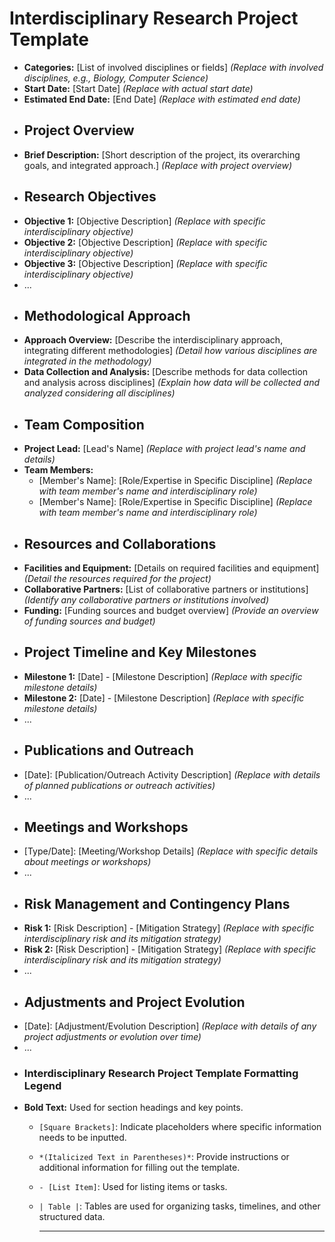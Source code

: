 # Interdisciplinary Research Project Template
- **Categories:** [List of involved disciplines or fields] *(Replace with involved disciplines, e.g., Biology, Computer Science)*
- **Start Date:** [Start Date] *(Replace with actual start date)*
- **Estimated End Date:** [End Date] *(Replace with estimated end date)*
- ## Project Overview
- **Brief Description:** [Short description of the project, its overarching goals, and integrated approach.] *(Replace with project overview)*
- ## Research Objectives
- **Objective 1:** [Objective Description] *(Replace with specific interdisciplinary objective)*
- **Objective 2:** [Objective Description] *(Replace with specific interdisciplinary objective)*
- **Objective 3:** [Objective Description] *(Replace with specific interdisciplinary objective)*
- ...
- ## Methodological Approach
- **Approach Overview:** [Describe the interdisciplinary approach, integrating different methodologies] *(Detail how various disciplines are integrated in the methodology)*
- **Data Collection and Analysis:** [Describe methods for data collection and analysis across disciplines] *(Explain how data will be collected and analyzed considering all disciplines)*
- ## Team Composition
- **Project Lead:** [Lead's Name] *(Replace with project lead's name and details)*
- **Team Members:**
	- [Member's Name]: [Role/Expertise in Specific Discipline] *(Replace with team member's name and interdisciplinary role)*
	- [Member's Name]: [Role/Expertise in Specific Discipline] *(Replace with team member's name and interdisciplinary role)*
- ## Resources and Collaborations
- **Facilities and Equipment:** [Details on required facilities and equipment] *(Detail the resources required for the project)*
- **Collaborative Partners:** [List of collaborative partners or institutions] *(Identify any collaborative partners or institutions involved)*
- **Funding:** [Funding sources and budget overview] *(Provide an overview of funding sources and budget)*
- ## Project Timeline and Key Milestones
- **Milestone 1:** [Date] - [Milestone Description] *(Replace with specific milestone details)*
- **Milestone 2:** [Date] - [Milestone Description] *(Replace with specific milestone details)*
- ...
- ## Publications and Outreach
- [Date]: [Publication/Outreach Activity Description] *(Replace with details of planned publications or outreach activities)*
- ...
- ## Meetings and Workshops
- [Type/Date]: [Meeting/Workshop Details] *(Replace with specific details about meetings or workshops)*
- ...
- ## Risk Management and Contingency Plans
- **Risk 1:** [Risk Description] - [Mitigation Strategy] *(Replace with specific interdisciplinary risk and its mitigation strategy)*
- **Risk 2:** [Risk Description] - [Mitigation Strategy] *(Replace with specific interdisciplinary risk and its mitigation strategy)*
- ...
- ## Adjustments and Project Evolution
- [Date]: [Adjustment/Evolution Description] *(Replace with details of any project adjustments or evolution over time)*
- ...
- ### Interdisciplinary Research Project Template Formatting Legend
- **Bold Text:** Used for section headings and key points.
	- `[Square Brackets]`: Indicate placeholders where specific information needs to be inputted.
	- `*(Italicized Text in Parentheses)*`: Provide instructions or additional information for filling out the template.
	- `- [List Item]`: Used for listing items or tasks.
	- `| Table |`: Tables are used for organizing tasks, timelines, and other structured data.
	  
	  ---